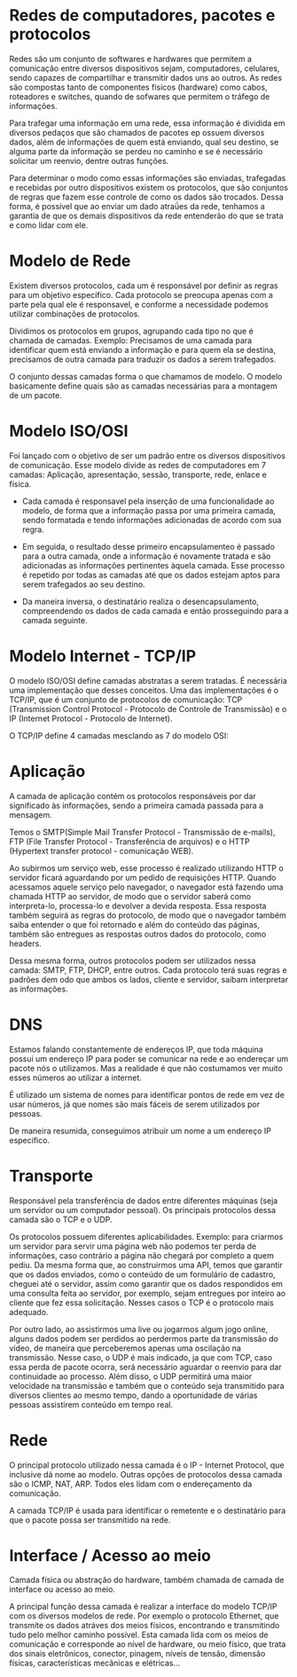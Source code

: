 # Redes de computadores, pacotes e protocolos

Redes são um conjunto de softwares e hardwares que permitem a comunicação entre diversos dispositivos sejam, computadores, celulares, sendo capazes de compartilhar e transmitir dados uns ao outros. As redes são compostas tanto de componentes físicos (hardware) como cabos, roteadores e switches, quando de sofwares que permitem o tráfego de informações.

Para trafegar uma informação em uma rede, essa informação é dividida em diversos pedaços que são chamados de pacotes ep ossuem diversos dados, além de informações de quem está enviando, qual seu destino, se alguma parte da informação se perdeu no caminho e se é necessário solicitar um reenvio, dentre outras funções.

Para determinar o modo como essas informações são enviadas, trafegadas e recebidas por outro dispositivos existem os protocolos, que são conjuntos de regras que fazem esse controle de como os dados são trocados. Dessa forma, é possível que ao enviar um dado atraǘes da rede, tenhamos a garantia de que os demais dispositivos da rede entenderão do que se trata e como lidar com ele.

# Modelo de Rede

Existem diversos protocolos, cada um é responsável por definir as regras para um objetivo específico. Cada protocolo se preocupa apenas com a parte pela qual ele é responsavel, e conforme a necessidade podemos utilizar combinações de protocolos.

Dividimos os protocolos em grupos, agrupando cada tipo no que é chamada de camadas.
Exemplo: Precisamos de uma camada para identificar quem está enviando a informação e para quem ela se destina, precisamos de outra camada para traduzir os dados a serem trafegados.

O conjunto dessas camadas forma o que chamamos de modelo. O modelo basicamente define quais são as camadas necessárias para a montagem de um pacote.

# Modelo ISO/OSI

Foi lançado com o objetivo de ser um padrão entre os diversos dispositivos de comunicação. Esse modelo divide as redes de computadores em 7 camadas: Aplicação, apresentação, sessão, transporte, rede, enlace e física.

- Cada camada é responsavel pela inserção de uma funcionalidade ao modelo, de forma que a informação passa por uma primeira camada, sendo formatada e tendo informações adicionadas de acordo com sua regra.

- Em seguida, o resultado desse primeiro encapsulamenteo é passado para a outra camada, onde a informação é novamente tratada e são adicionadas as informações pertinentes àquela camada. Esse processo é repetido por todas as camadas até que os dados estejam aptos para serem trafegados ao seu destino.

- Da maneira inversa, o destinatário realiza o desencapsulamento, compreendendo os dados de cada camada e então prosseguindo para a camada seguinte.

# Modelo Internet - TCP/IP

O modelo ISO/OSI define camadas abstratas a serem tratadas. É necessária uma implementação que desses conceitos. Uma das implementações é o TCP/IP, que é um conjunto de protocolos de comunicação: TCP (Transmission Control Protocol - Protocolo de Controle de Transmissão) e o IP (Internet Protocol - Protocolo de Internet).

O TCP/IP define 4 camadas mesclando as 7 do modelo OSI:

# Aplicação

A camada de aplicação contém os protocolos responsáveis por dar significado às informações, sendo a primeira camada passada para a mensagem.

Temos o SMTP(Simple Mail Transfer Protocol - Transmissão de e-mails), FTP (File Transfer Protocol - Transferência de arquivos) e o HTTP (Hypertext transfer protocol - comunicação WEB).

Ao subirmos um serviço web, esse processo é realizado utilizando HTTP o servidor ficará aguardando por um pedido de requisições HTTP. Quando acessamos aquele serviço pelo navegador, o navegador está fazendo uma chamada HTTP ao servidor, de modo que o servidor saberá como interpreta-lo, processa-lo e devolver a devida resposta. Essa resposta também seguirá as regras do protocolo, de modo que o navegador também saiba entender o que foi retornado e além do conteúdo das páginas, também são entregues as respostas outros dados do protocolo, como headers.

Dessa mesma forma, outros protocolos podem ser utilizados nessa camada: SMTP, FTP, DHCP, entre outros. Cada protocolo terá suas regras e padrões dem odo que ambos os lados, cliente e servidor, saibam interpretar as informações.

# DNS

Estamos falando constantemente de endereços IP, que toda máquina possui um endereço IP para poder se comunicar na rede e ao endereçar um pacote nós o utilizamos. Mas a realidade é que não costumamos ver muito esses números ao utilizar a internet.

É utilizado um sistema de nomes para identificar pontos de rede em vez de usar números, já que nomes são mais fáceis de serem utilizados por pessoas.

De maneira resumida, conseguimos atribuir um nome a um endereço IP especifico.

# Transporte

Responsável pela transferência de dados entre diferentes máquinas (seja um servidor ou um computador pessoal). Os principais protocolos dessa camada são o TCP e o UDP.

Os protocolos possuem diferentes aplicabilidades. Exemplo: para criarmos um servidor para servir uma página web não podemos ter perda de informações, caso contrário a página não chegará por completo a quem pediu. Da mesma forma que, ao construirmos uma API, temos que garantir que os dados enviados, como o conteúdo de um formulário de cadastro, cheguei até o servidor, assim como garantir que os dados respondidos em uma consulta feita ao servidor, por exemplo, sejam entregues por inteiro ao cliente que fez essa solicitação. Nesses casos o TCP é o protocolo mais adequado.

Por outro lado, ao assistirmos uma live ou jogarmos algum jogo online, alguns dados podem ser perdidos ao perdermos parte da transmissão do vídeo, de maneira que perceberemos apenas uma oscilação na transmissão. Nesse caso, o UDP é mais indicado, ja que com TCP, caso essa perda de pacote ocorra, será necessário aguardar o reenvio para dar continuidade ao processo. Além disso, o UDP permitirá uma maior velocidade na transmissão e também que o conteúdo seja transmitido para diversos clientes ao mesmo tempo, dando a oportunidade de várias pessoas assistirem conteúdo em tempo real.

# Rede

O principal protocolo utilizado nessa camada é o IP - Internet Protocol, que inclusive dá nome ao modelo. Outras opções de protocolos dessa camada são o ICMP, NAT, ARP. Todos eles lidam com o endereçamento da comunicação.

A camada TCP/IP é usada para identificar o remetente e o destinatário para que o pacote possa ser transmitido na rede.

# Interface / Acesso ao meio

Camada física ou abstração do hardware, também chamada de camada de interface ou acesso ao meio.

A principal função dessa camada é realizar a interface do modelo TCP/IP com os diversos modelos de rede. Por exemplo o protocolo Ethernet, que transmite os dados atráves dos meios físicos, encontrando e  transmitindo tudo pelo melhor caminho possível. Esta camada lida com os meios de comunicação e corresponde ao nível de hardware, ou meio físico, que trata dos sinais eletrônicos, conector, pinagem, níveis de tensão, dimensão físicas, características mecânicas e elétricas...

